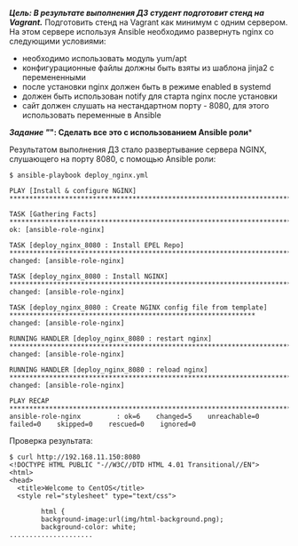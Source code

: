 ***Цель: В результате выполнения ДЗ студент подготовит стенд на Vagrant.***
Подготовить стенд на Vagrant как минимум с одним сервером. На этом сервере используя Ansible необходимо развернуть nginx со следующими условиями:
- необходимо использовать модуль yum/apt
- конфигурационные файлы должны быть взяты из шаблона jinja2 с перемененными
- после установки nginx должен быть в режиме enabled в systemd
- должен быть использован notify для старта nginx после установки
- сайт должен слушать на нестандартном порту - 8080, для этого использовать переменные в Ansible

***Задание "*": Сделать все это с использованием Ansible роли***

Результатом выполнения ДЗ стало развертывание сервера NGINX, слушающего на порту 8080, с помощью Ansible роли:

```
$ ansible-playbook deploy_nginx.yml 

PLAY [Install & configure NGINX] ***********************************************************************************************

TASK [Gathering Facts] *********************************************************************************************************
ok: [ansible-role-nginx]

TASK [deploy_nginx_8080 : Install EPEL Repo] ***********************************************************************************
changed: [ansible-role-nginx]

TASK [deploy_nginx_8080 : Install NGINX] ***************************************************************************************
changed: [ansible-role-nginx]

TASK [deploy_nginx_8080 : Create NGINX config file from template] **************************************************************
changed: [ansible-role-nginx]

RUNNING HANDLER [deploy_nginx_8080 : restart nginx] ****************************************************************************
changed: [ansible-role-nginx]

RUNNING HANDLER [deploy_nginx_8080 : reload nginx] *****************************************************************************
changed: [ansible-role-nginx]

PLAY RECAP *********************************************************************************************************************
ansible-role-nginx         : ok=6    changed=5    unreachable=0    failed=0    skipped=0    rescued=0    ignored=0
```

Проверка результата:

```
$ curl http://192.168.11.150:8080
<!DOCTYPE HTML PUBLIC "-//W3C//DTD HTML 4.01 Transitional//EN">
<html>
<head>
  <title>Welcome to CentOS</title>
  <style rel="stylesheet" type="text/css"> 

        html {
        background-image:url(img/html-background.png);
        background-color: white;
.....................
```
